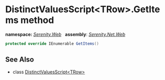 # DistinctValuesScript&lt;TRow&gt;.GetItems method
**namespace:** *[Serenity.Web](../../README.md#serenity.web-namespace)*   **assembly**: *[Serenity.Net.Web](../../README.md)*

```csharp
protected override IEnumerable GetItems()
```

## See Also

* class [DistinctValuesScript&lt;TRow&gt;](../DistinctValuesScript-1.md)